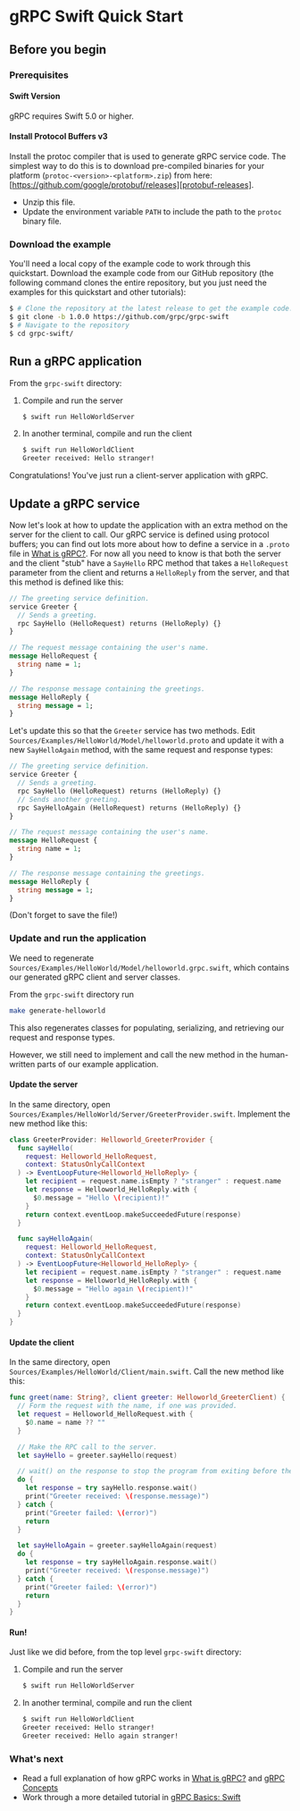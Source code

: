 # gRPC Swift Quick Start

## Before you begin

### Prerequisites

#### Swift Version

gRPC requires Swift 5.0 or higher.

#### Install Protocol Buffers v3

Install the protoc compiler that is used to generate gRPC service code. The
simplest way to do this is to download pre-compiled binaries for your
platform (`protoc-<version>-<platform>.zip`) from here:
[https://github.com/google/protobuf/releases][protobuf-releases].

* Unzip this file.
* Update the environment variable `PATH` to include the path to the `protoc`
  binary file.

### Download the example

You'll need a local copy of the example code to work through this quickstart.
Download the example code from our GitHub repository (the following command
clones the entire repository, but you just need the examples for this quickstart
and other tutorials):

```sh
$ # Clone the repository at the latest release to get the example code:
$ git clone -b 1.0.0 https://github.com/grpc/grpc-swift
$ # Navigate to the repository
$ cd grpc-swift/
```

## Run a gRPC application

From the `grpc-swift` directory:

1. Compile and run the server

   ```sh
   $ swift run HelloWorldServer
   ```

2. In another terminal, compile and run the client

   ```sh
   $ swift run HelloWorldClient
   Greeter received: Hello stranger!
   ```

Congratulations! You've just run a client-server application with gRPC.

## Update a gRPC service

Now let's look at how to update the application with an extra method on the
server for the client to call. Our gRPC service is defined using protocol
buffers; you can find out lots more about how to define a service in a `.proto`
file in [What is gRPC?][grpc-guides]. For now all you need to know is that both
the server and the client "stub" have a `SayHello` RPC method that takes a
`HelloRequest` parameter from the client and returns a `HelloReply` from the
server, and that this method is defined like this:

```proto
// The greeting service definition.
service Greeter {
  // Sends a greeting.
  rpc SayHello (HelloRequest) returns (HelloReply) {}
}

// The request message containing the user's name.
message HelloRequest {
  string name = 1;
}

// The response message containing the greetings.
message HelloReply {
  string message = 1;
}
```

Let's update this so that the `Greeter` service has two methods. Edit
`Sources/Examples/HelloWorld/Model/helloworld.proto` and update it with a new
`SayHelloAgain` method, with the same request and response types:

```proto
// The greeting service definition.
service Greeter {
  // Sends a greeting.
  rpc SayHello (HelloRequest) returns (HelloReply) {}
  // Sends another greeting.
  rpc SayHelloAgain (HelloRequest) returns (HelloReply) {}
}

// The request message containing the user's name.
message HelloRequest {
  string name = 1;
}

// The response message containing the greetings.
message HelloReply {
  string message = 1;
}
```

(Don't forget to save the file!)

### Update and run the application

We need to regenerate
`Sources/Examples/HelloWorld/Model/helloworld.grpc.swift`, which
contains our generated gRPC client and server classes.

From the `grpc-swift` directory run

```sh
make generate-helloworld
```

This also regenerates classes for populating, serializing, and retrieving our
request and response types.

However, we still need to implement and call the new method in the human-written
parts of our example application.

#### Update the server

In the same directory, open
`Sources/Examples/HelloWorld/Server/GreeterProvider.swift`. Implement the new
method like this:

```swift
class GreeterProvider: Helloworld_GreeterProvider {
  func sayHello(
    request: Helloworld_HelloRequest,
    context: StatusOnlyCallContext
  ) -> EventLoopFuture<Helloworld_HelloReply> {
    let recipient = request.name.isEmpty ? "stranger" : request.name
    let response = Helloworld_HelloReply.with {
      $0.message = "Hello \(recipient)!"
    }
    return context.eventLoop.makeSucceededFuture(response)
  }

  func sayHelloAgain(
    request: Helloworld_HelloRequest,
    context: StatusOnlyCallContext
  ) -> EventLoopFuture<Helloworld_HelloReply> {
    let recipient = request.name.isEmpty ? "stranger" : request.name
    let response = Helloworld_HelloReply.with {
      $0.message = "Hello again \(recipient)!"
    }
    return context.eventLoop.makeSucceededFuture(response)
  }
}
```

#### Update the client

In the same directory, open
`Sources/Examples/HelloWorld/Client/main.swift`. Call the new method like this:

```swift
func greet(name: String?, client greeter: Helloworld_GreeterClient) {
  // Form the request with the name, if one was provided.
  let request = Helloworld_HelloRequest.with {
    $0.name = name ?? ""
  }

  // Make the RPC call to the server.
  let sayHello = greeter.sayHello(request)

  // wait() on the response to stop the program from exiting before the response is received.
  do {
    let response = try sayHello.response.wait()
    print("Greeter received: \(response.message)")
  } catch {
    print("Greeter failed: \(error)")
    return
  }

  let sayHelloAgain = greeter.sayHelloAgain(request)
  do {
    let response = try sayHelloAgain.response.wait()
    print("Greeter received: \(response.message)")
  } catch {
    print("Greeter failed: \(error)")
    return
  }
}
```

#### Run!

Just like we did before, from the top level `grpc-swift` directory:

1. Compile and run the server

   ```sh
   $ swift run HelloWorldServer
   ```

2. In another terminal, compile and run the client

   ```sh
   $ swift run HelloWorldClient
   Greeter received: Hello stranger!
   Greeter received: Hello again stranger!
   ```

### What's next

- Read a full explanation of how gRPC works in [What is gRPC?][grpc-guides] and
  [gRPC Concepts][grpc-concepts]
- Work through a more detailed tutorial in [gRPC Basics: Swift][basic-tutorial]

[grpc-guides]: https://grpc.io/docs/guides/
[grpc-concepts]: https://grpc.io/docs/guides/concepts/
[protobuf-releases]: https://github.com/google/protobuf/releases
[basic-tutorial]: ./basic-tutorial.md
